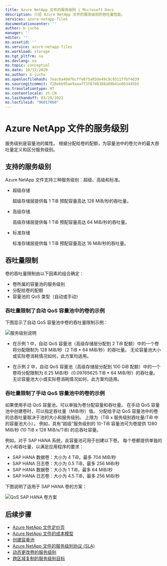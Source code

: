 ```yaml
---
title: Azure NetApp 文件的服务级别 | Microsoft Docs
description: 介绍 Azure NetApp 文件的服务级别的吞吐量性能。
services: azure-netapp-files
documentationcenter: ''
author: b-juche
manager: ''
editor: ''
ms.assetid: ''
ms.service: azure-netapp-files
ms.workload: storage
ms.tgt_pltfrm: na
ms.devlang: na
ms.topic: conceptual
ms.date: 10/12/2020
ms.author: b-juche
ms.openlocfilehash: 7eac6a40476cffe875a03de49c9c9311ffbf4d39
ms.sourcegitcommit: f28ebb95ae9aaaff3f87d8388a09b41e0b3445b5
ms.translationtype: HT
ms.contentlocale: zh-CN
ms.lasthandoff: 03/29/2021
ms.locfileid: "96017060"
---
```

# <a name="service-levels-for-azure-netapp-files"></a>Azure NetApp 文件的服务级别
服务级别是容量池的属性。 根据分配给卷的配额，为容量池中的卷允许的最大吞吐量定义和区分服务级别。

## <a name="supported-service-levels"></a>支持的服务级别

Azure NetApp 文件支持三种服务级别：超级、高级和标准。 

* <a name="Ultra"></a>超级存储

    超级存储层提供每 1 TiB 预配容量高达 128 MiB/秒的吞吐量。 

* <a name="Premium"></a>高级存储

    高级存储层提供每 1 TiB 预配容量高达 64 MiB/秒的吞吐量。 

* <a name="Standard"></a>标准存储

    标准存储层提供每 1 TiB 预配容量高达 16 MiB/秒的吞吐量。

## <a name="throughput-limits"></a>吞吐量限制

卷的吞吐量限制由以下因素的组合确定：
* 卷所属的容量池的服务级别
* 分配给卷的配额  
* 容量池的 QoS 类型（自动或手动）  

### <a name="throughput-limit-examples-of-volumes-in-an-auto-qos-capacity-pool"></a>吞吐量限制了自动 QoS 容量池中的卷的示例

下图显示了自动 QoS 容量池中卷的吞吐量限制示例：

![服务级别说明](../media/azure-netapp-files/azure-netapp-files-service-levels.png)

* 在示例 1 中，自动 QoS 容量池（高级存储层分配到 2 TiB 配额）中的一个卷将分配限制为 128 MiB/秒（2 TiB * 64 MiB/秒）的吞吐量。 无论容量池大小或实际卷消耗情况如何，此方案均适用。

* 在示例 2 中，自动 QoS 容量池（高级存储层分配到 100 GiB 配额）中的一个卷将分配限制为 6.25 MiB/秒（0.09765625 TiB * 64 MiB/秒）的吞吐量。 无论容量池大小或实际卷消耗情况如何，此方案均适用。

### <a name="throughput-limit-examples-of-volumes-in-a-manual-qos-capacity-pool"></a>吞吐量限制了手动 QoS 容量池中的卷的示例 

如果使用手动 QoS 容量池，可以单独为卷分配容量和吞吐量。 在手动 QoS 容量池中创建卷时，可以指定吞吐量（MiB/秒）值。 分配给手动 QoS 容量池中的卷的总吞吐量取决于池的大小和服务级别。 上限为（TiB x 服务级别吞吐量/TiB 中的容量池大小）。 例如，具有“超级”服务级别的 10-TiB 容量池可为卷提供 1280 MiB/秒 (10 TiB x 128 MiB/s/TiB) 的总吞吐容量。

例如，对于 SAP HANA 系统，此容量池可用于创建以下卷。 每个卷都提供单独的大小和吞吐量，以满足应用程序的要求：

* SAP HANA 数据卷：大小为 4 TiB，最多 704 MiB/秒
* SAP HANA 日志卷：大小为 0.5 TiB，最多 256 MiB/秒
* SAP HANA 数据卷：大小为 1 TiB，最多 64 MiB/秒
* SAP HANA 日志卷：大小为 4.5 TiB，最多 256 MiB/秒

下图说明了适用于 SAP HANA 卷的方案：

![QoS SAP HANA 卷方案](../media/azure-netapp-files/qos-sap-hana-volume-scenarios.png) 

## <a name="next-steps"></a>后续步骤

- [Azure NetApp 文件定价页](https://azure.microsoft.com/pricing/details/storage/netapp/)
- [Azure NetApp 文件的成本模型](azure-netapp-files-cost-model.md) 
- [创建容量池](azure-netapp-files-set-up-capacity-pool.md)
- [Azure NetApp 文件的服务级别协议 (SLA)](https://azure.microsoft.com/support/legal/sla/netapp/)
- [动态更改卷的服务级别](dynamic-change-volume-service-level.md) 
- [跨区域复制的服务级别目标](cross-region-replication-introduction.md#service-level-objectives)
